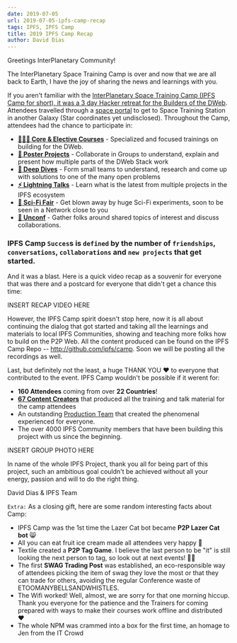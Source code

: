 ```yaml
---
date: 2019-07-05
url: 2019-07-05-ipfs-camp-recap
tags: IPFS, IPFS Camp
title: 2019 IPFS Camp Recap
author: David Dias
---
```


Greetings InterPlanetary Community!

The InterPlanetary Space Training Camp is over and now that we are all back to Earth, I have the joy of sharing the news and learnings with you.

If you aren't familiar with the [InterPlanetary Space Training Camp (IPFS Camp for short), it was a 3 day Hacker retreat for the Builders of the DWeb](https://camp.ipfs.io/). Attendees travelled through a [space portal](https://twitter.com/ChrisPacia/status/1144291810874920967) to get to Space Training Station in another Galaxy (Star coordinates yet undisclosed). Throughout the Camp, attendees had the chance to participate in:

- [**👩🏽‍🏫 Core & Elective Courses**](https://github.com/ipfs/camp#-core--elective-courses) - Specialized and focused trainings on building for the DWeb.
- [**📃 Poster Projects**](https://github.com/ipfs/camp#-poster-projects) - Collaborate in Groups to understand, explain and present how multiple parts of the DWeb Stack work
- [**🐋 Deep Dives**](https://github.com/ipfs/camp#-deep-dives) - Form small teams to understand, research and come up with solutions to one of the many open problems
- [**⚡️ Lightning Talks**](https://github.com/ipfs/camp#%EF%B8%8F-lightning-talks) - Learn what is the latest from multiple projects in the IPFS ecosystem
- [**🧬 Sci-Fi Fair**](https://github.com/ipfs/camp#-sci-fi-fair) - Get blown away by huge Sci-Fi experiments, soon to be seen in a Network close to you
- [**🧩 Unconf**](https://github.com/ipfs/camp#-unconf) - Gather folks around shared topics of interest and discuss collaborations.

### IPFS Camp `Succes`s is `defined` by the number of `friendships`, `conversations`, `collaborations` and `new projects` that get started.

And it was a blast. Here is a quick video recap as a souvenir for everyone that was there and a postcard for everyone that didn't get a chance this time:

INSERT RECAP VIDEO HERE

However, the IPFS Camp spirit doesn't stop here, now it is all about continuing the dialog that got started and taking all the learnings and materials to local IPFS Communities, showing and teaching more folks how to build on the P2P Web. All the content produced can be found on the IPFS Camp Repo -- http://github.com/ipfs/camp. Soon we will be posting all the recordings as well.

Last, but definitely not the least, a huge THANK YOU ❤️ to everyone that contributed to the event. IPFS Camp wouldn't be possible if it werent for:

- **160 Attendees** coming from over **22 Countries**!
- [**67 Content Creators**](https://camp.ipfs.io/team) that produced all the training and talk material for the camp attendees
- An outstanding [Production Team](https://camp.ipfs.io/team) that created the phenomenal experienced for everyone.
- The over 4000 IPFS Community members that have been building this project with us since the beginning.

INSERT GROUP PHOTO HERE

In name of the whole IPFS Project, thank you all for being part of this project, such an ambitious goal couldn't be achieved without all your energy, passion and will to do the right thing.

David Dias & IPFS Team

`Extra:` As a closing gift, here are some random interesting facts about Camp:

- IPFS Camp was the 1st time the Lazer Cat bot became **P2P Lazer Cat bot** 😸
- All you can eat fruit ice cream made all attendees very happy 🍨
- Textile created a **P2P Tag Game**. I believe the last person to be "it" is still looking the next person to tag, so look out at next events! 👋🏽
- The first **SWAG Trading Post** was established, an eco-responsible way of attendees picking the item of swag they love the most or that they can trade for others, avoiding the regular Conference waste of ETOOMANYBELLSANDWHISTLES.
- The Wifi worked! Well, almost, we are sorry for that one morning hiccup. Thank you everyone for the patience and the Trainers for coming prepared with ways to make their courses work offline and distributed ❤️
- The whole NPM was crammed into a box for the first time, an homage to Jen from the IT Crowd




